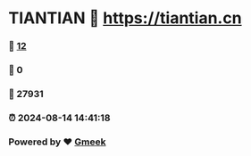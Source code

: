 # TIANTIAN :link: https://tiantian.cn 
### :page_facing_up: [12](https://tiantian.cn/tag.html) 
### :speech_balloon: 0 
### :hibiscus: 27931 
### :alarm_clock: 2024-08-14 14:41:18 
### Powered by :heart: [Gmeek](https://github.com/Meekdai/Gmeek)
